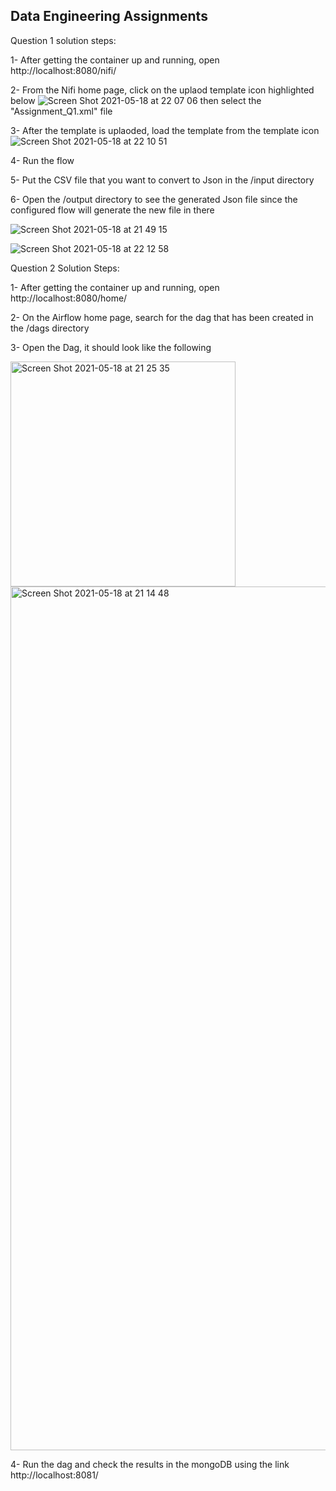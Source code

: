 ## Data Engineering Assignments

Question 1 solution steps:

1- After getting the container up and running, open http://localhost:8080/nifi/

2- From the Nifi home page, click on the uplaod template icon highlighted below ![Screen Shot 2021-05-18 at 22 07 06](https://user-images.githubusercontent.com/77297836/118709424-9d762b00-b825-11eb-9240-16e8e411295b.png) then select the "Assignment_Q1.xml" file

3- After the template is uplaoded, load the template from the template icon ![Screen Shot 2021-05-18 at 22 10 51](https://user-images.githubusercontent.com/77297836/118709674-f5ad2d00-b825-11eb-8563-c9ba21da8d8f.png)

4- Run the flow

5- Put the CSV file that you want to convert to Json in the /input directory

6- Open the /output directory to see the generated Json file since the configured flow will generate the new file in there 

![Screen Shot 2021-05-18 at 21 49 15](https://user-images.githubusercontent.com/77297836/118711756-9dc3f580-b828-11eb-8e51-7060c5bae6dd.png)

![Screen Shot 2021-05-18 at 22 12 58](https://user-images.githubusercontent.com/77297836/118709888-3b69f580-b826-11eb-8425-3f76f3b35c9c.png)


Question 2 Solution Steps:

1- After getting the container up and running, open http://localhost:8080/home/

2- On the Airflow home page, search for the dag that has been created in the /dags directory

3- Open the Dag, it should look like the following 

<img width="360" alt="Screen Shot 2021-05-18 at 21 25 35" src="https://user-images.githubusercontent.com/77297836/118711227-02cb1b80-b828-11eb-99c6-03d4fb23a18a.png">


<img width="1382" alt="Screen Shot 2021-05-18 at 21 14 48" src="https://user-images.githubusercontent.com/77297836/118711444-4756b700-b828-11eb-9229-f7a4dcd5c1e1.png">


4- Run the dag and check the results in the mongoDB using the link http://localhost:8081/
